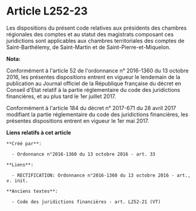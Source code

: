# Article L252-23

Les dispositions du présent code relatives aux présidents des chambres régionales des comptes et au statut des magistrats
composant ces juridictions sont applicables aux chambres territoriales des comptes de Saint-Barthélemy, de Saint-Martin et de
Saint-Pierre-et-Miquelon.

**Nota:**

Conformément à l'article 52 de l'ordonnance n° 2016-1360 du 13 octobre 2016, les présentes dispositions entrent en vigueur le
lendemain de la publication au Journal officiel de la République française du décret en Conseil d'Etat relatif à la partie
réglementaire du code des juridictions financières, et au plus tard le 1er juillet 2017.

Conformément à l'article 184 du décret n° 2017-671 du 28 avril 2017 modifiant la partie réglementaire du code des
juridictions financières, les présentes dispositions entrent en vigueur le 1er mai 2017.

**Liens relatifs à cet article**

	**Créé par**:

	  - Ordonnance n°2016-1360 du 13 octobre 2016 - art. 33

	**Liens**:

	  - RECTIFICATION: Ordonnance n°2016-1360 du 13 octobre 2016 - art., v. init.

	**Anciens textes**:

	  - Code des juridictions financières - art. L252-21 (VT)
